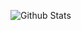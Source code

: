 ![Github Stats](https://github-readme-stats.vercel.app/api?username=winkj&include_all_commits=true&theme=nord)
